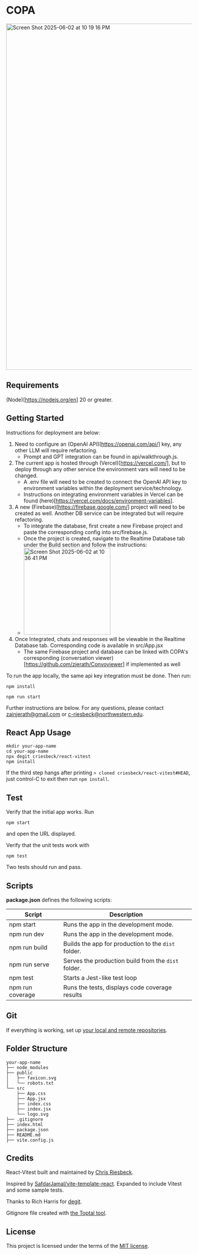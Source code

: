 # COPA
<img width="936" alt="Screen Shot 2025-06-02 at 10 19 16 PM" src="https://github.com/user-attachments/assets/574155eb-47cd-458c-bb4f-75c7b3784707" />

## Requirements

(Node)[https://nodejs.org/en] 20 or greater.

## Getting Started

Instructions for deployment are below:
1. Need to configure an (OpenAI API)[https://openai.com/api/] key, any other LLM will require refactoring.
    - Prompt and GPT integration can be found in api/walkthrough.js.
2. The current app is hosted through (Vercel)[https://vercel.com/], but to deploy through any other service the environment vars will need to be changed.
    - A .env file will need to be created to connect the OpenAI API key to environment variables within the deployment service/technology.
    - Instructions on integrating environment variables in Vercel can be found (here)[https://vercel.com/docs/environment-variables].
3. A new (Firebase)[https://firebase.google.com/] project will need to be created as well. Another DB service can be integrated but will require refactoring.
    - To integrate the database, first create a new Firebase project and paste the corresponding config into src/firebase.js.
    - Once the project is created, navigate to the Realtime Database tab under the Build section and follow the instructions:
    - <img width="235" alt="Screen Shot 2025-06-02 at 10 36 41 PM" src="https://github.com/user-attachments/assets/795f19bd-363e-48f6-8194-c29f8fb336ef" />
4. Once Integrated, chats and responses will be viewable in the Realtime Database tab. Corresponding code is available in src/App.jsx
    - The same Firebase project and database can be linked with COPA's corresponding (conversation viewer)[https://github.com/zjerath/Convoviewer] if implemented       as well

To run the app locally, the same api key integration must be done. Then run:

```
npm install
```

```
npm run start
```

Further instructions are below. For any questions, please contact zainjerath@gmail.com or c-riesbeck@northwestern.edu.

## React App Usage

```
mkdir your-app-name
cd your-app-name
npx degit criesbeck/react-vitest
npm install
```
If the third step hangs after printing ``> cloned criesbeck/react-vitest#HEAD``, 
just control-C to exit then run ``npm install``.

## Test

Verify that the initial app works. Run

```
npm start
```

and open the URL displayed.

Verify that the unit tests work with

```
npm test
```

Two tests should run and pass. 

## Scripts

**package.json** defines the following scripts:

| Script           | Description                                         |
| -----------------| --------------------------------------------------- |
| npm start        | Runs the app in the development mode.               |
| npm run dev      | Runs the app in the development mode.               |
| npm run build    | Builds the app for production to the `dist` folder. |
| npm run serve    | Serves the production build from the `dist` folder. |
| npm test         | Starts a Jest-like test loop                        |
| npm run coverage | Runs the tests, displays code coverage results      |


## Git

If everything is working, set up [your local and remote repositories](https://docs.github.com/en/get-started/importing-your-projects-to-github/importing-source-code-to-github/adding-locally-hosted-code-to-github#adding-a-local-repository-to-github-using-git).

## Folder Structure

```
your-app-name
├── node_modules
├── public
│   ├── favicon.svg
│   └── robots.txt
└── src
    ├── App.css
    ├── App.jsx
    ├── index.css
    ├── index.jsx
    └── logo.svg
├── .gitignore
├── index.html
├── package.json
├── README.md
├── vite.config.js
```

## Credits

React-Vitest built and maintained by [Chris Riesbeck](https://github.com/criesbeck).

Inspired by [SafdarJamal/vite-template-react](https://github.com/SafdarJamal/vite-template-react).
Expanded to include Vitest and some sample tests.

Thanks to Rich Harris for [degit](https://www.npmjs.com/package/degit).

Gitignore file created with [the Toptal tool](https://www.toptal.com/developers/gitignore/api/react,firebase,visualstudiocode,macos,windows).


## License

This project is licensed under the terms of the [MIT license](./LICENSE).
